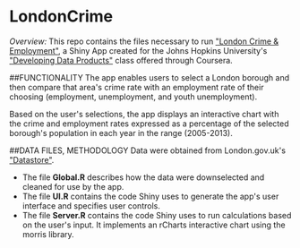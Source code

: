 # LondonCrime

*Overview:* This repo contains the files necessary to run ["London Crime & Employment"](https://aekeys.shinyapps.io/LondonCrime/), a Shiny App created for the Johns Hopkins University's ["Developing Data Products"](https://www.coursera.org/course/devdataprod) class offered through Coursera.

##FUNCTIONALITY
The app enables users to select a London borough and then compare that area's crime rate with an employment rate of their choosing (employment, unemployment, and youth unemployment).

Based on the user's selections, the app displays an interactive chart with the crime and employment rates expressed as a percentage of the selected borough's population in each year in the range (2005-2013).

##DATA FILES, METHODOLOGY
Data were obtained from London.gov.uk's ["Datastore"](http://data.london.gov.uk/dataset/london-borough-profiles).  
+ The file **Global.R** describes how the data were downselected and cleaned for use by the app.  
+ The file **UI.R** contains the code Shiny uses to generate the app's user interface and specifies user controls.  
+ The file **Server.R** contains the code Shiny uses to run calculations based on the user's input. It implements an rCharts interactive chart using the morris library.